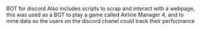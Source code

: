BOT for discord 
Also includes scripts to scrap and interact with a webpage, this was used as a BOT to play a game called Airline Manager 4, and to mine data so the users on the discord chanel could track their performance
